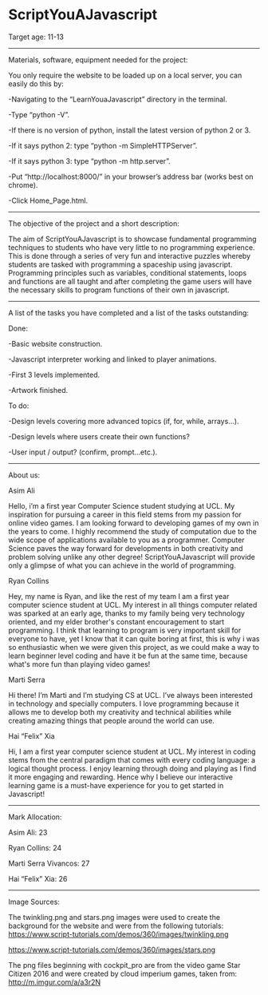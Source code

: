 # ScriptYouAJavascript

Target age: 11-13

---

Materials, software, equipment needed for the project:

You only require the website to be loaded up on a local server, you can easily do this by:

-Navigating to the “LearnYouaJavascript” directory in the terminal.

-Type “python -V”.

-If there is no version of python, install the latest version of python 2 or 3.

-If it says python 2: type “python -m SimpleHTTPServer”.

-If it says python 3: type “python -m http.server”.

-Put “http://localhost:8000/” in your browser’s address bar (works best on chrome).

-Click Home_Page.html.

---

The objective of the project and a short description:

The aim of ScriptYouAJavascript is to showcase fundamental programming techniques to students who have very little to no programming experience. This is done through a series of very fun and interactive puzzles whereby students are tasked with programming a spaceship using javascript. Programming principles such as variables, conditional statements, loops and functions are all taught and after completing the game users will have the necessary skills to program functions of their own in javascript.

---

A list of the tasks you have completed and a list of the tasks outstanding:

Done:

-Basic website construction.

-Javascript interpreter working and linked to player animations.

-First 3 levels implemented.

-Artwork finished.

To do:

-Design levels covering more advanced topics (if, for, while, arrays...).

-Design levels where users create their own functions?

-User input / output? (confirm, prompt…etc.).

---

About us:

Asim Ali

Hello, i’m a first year Computer Science student studying at UCL. My inspiration for pursuing a career in this field stems from my passion for online video games. I am looking forward to developing games of my own in the years to come. I highly recommend the study of computation due to the wide scope of applications available to you as a programmer. Computer Science paves the way forward for developments in both creativity and problem solving unlike any other degree! ScriptYouAJavascript will provide only a glimpse of what you can achieve in the world of programming.

Ryan Collins

Hey, my name is Ryan, and like the rest of my team I am a first year computer science student at UCL. My interest in all things computer related was sparked at an early age, thanks to my family being very technology oriented, and my elder brother's constant encouragement to start programming. I think that learning to program is very important skill for everyone to have, yet I know that it can quite boring at first, this is why i was so enthusiastic when we were given this project, as we could make a way to learn beginner level coding and have it be fun at the same time, because what's more fun than playing video games!

Marti Serra

Hi there! I’m Marti and I’m studying CS at UCL. I’ve always been interested in technology and specially computers. I love programming because it allows me to develop both my creativity and technical abilities while creating amazing things that people around the world can use.

Hai “Felix” Xia

Hi, I am a first year computer science student at UCL. My interest in coding stems from the central paradigm that comes with every coding language: a logical thought process. I enjoy learning through doing and playing as I find it more engaging and rewarding. Hence why I believe our interactive learning game is a must-have experience for you to get started in Javascript!

---

Mark Allocation:

Asim Ali: 23

Ryan Collins: 24

Marti Serra Vivancos: 27

Hai “Felix” Xia: 26

---

Image Sources:

The twinkling.png and stars.png images were used to create the background for the website and were from the following tutorials: https://www.script-tutorials.com/demos/360/images/twinkling.png

https://www.script-tutorials.com/demos/360/images/stars.png

The png files beginning with cockpit_pro are from the video game Star Citizen 2016 and were created by cloud imperium games, taken from: http://m.imgur.com/a/a3r2N
